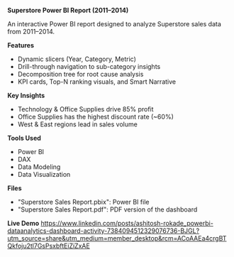 **Superstore Power BI Report (2011–2014)**

An interactive Power BI report designed to analyze Superstore sales data from 2011–2014.

**Features**
- Dynamic slicers (Year, Category, Metric)
- Drill-through navigation to sub-category insights
- Decomposition tree for root cause analysis
- KPI cards, Top-N ranking visuals, and Smart Narrative

**Key Insights**
- Technology & Office Supplies drive 85% profit
- Office Supplies has the highest discount rate (~60%)
- West & East regions lead in sales volume
  
**Tools Used**
- Power BI
- DAX
- Data Modeling
- Data Visualization

**Files**
- "Superstore Sales Report.pbix": Power BI file
- "Superstore Sales Report.pdf": PDF version of the dashboard
  
**Live Demo**
https://www.linkedin.com/posts/ashitosh-rokade_powerbi-dataanalytics-dashboard-activity-7384094512329076736-BJGL?utm_source=share&utm_medium=member_desktop&rcm=ACoAAEa4crgBTQkfoju2tl7GsPsxbftEiZiZxAE
